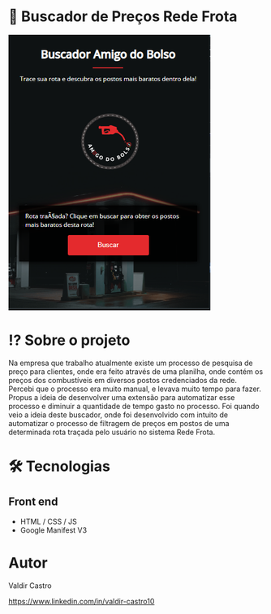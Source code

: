 # 🔎 Buscador de Preços Rede Frota

<img src="./assets/images/appImage.png"/>

# ⁉️ Sobre o projeto

Na empresa que trabalho atualmente existe um processo de pesquisa de preço para clientes, onde era feito através de uma planilha, onde contém os preços dos combustíveis em diversos postos credenciados da rede. Percebi que o processo era muito manual, e levava muito tempo para fazer.
Propus a ideia de desenvolver uma extensão para automatizar esse processo e diminuir a quantidade de tempo gasto no processo. Foi quando veio a ideia deste buscador, onde foi desenvolvido com intuito de automatizar o processo de filtragem de preços em postos de uma determinada rota traçada pelo usuário no sistema Rede Frota. 

# 🛠️ Tecnologias 
## Front end
- HTML / CSS / JS 
- Google Manifest V3

# Autor

Valdir Castro

https://www.linkedin.com/in/valdir-castro10
